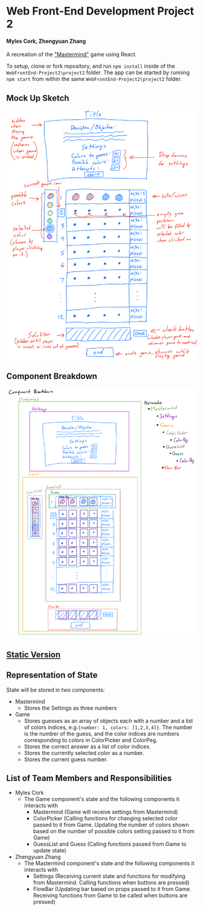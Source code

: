 # Web Front-End Development Project 2
#### Myles Cork, Zhengyuan Zhang

A recreation of the ["Mastermind"](https://en.wikipedia.org/wiki/Mastermind_(board_game)) game using React.

To setup, clone or fork repository, and run ```npm install``` inside of the ```WebFrontEnd-Project2\project2``` folder. The app can be started by running ```npm start``` from within the same ```WebFrontEnd-Project2\project2``` folder.

## Mock Up Sketch
![Mock Up](images/project2sketch3.png)

## Component Breakdown
![Component Breakdown](images/project2componentbreakdown2.png)

## [Static Version](https://creative.colorado.edu/~myco6347/fwd/Projects/Project2m2/)

## Representation of State
State will be stored in two components:

- Mastermind
  - Stores the Settings as three numbers
- Game
  - Stores guesses as an array of objects each with a number and a list of colors indices, e.g.```{number: 1, colors: [1,2,3,4]}```. The number is the number of the guess, and the color indices are numbers corresponding to colors in ColorPicker and ColorPeg.
  - Stores the correct answer as a list of color indices.
  - Stores the currently selected color as a number.
  - Stores the current guess number.

## List of Team Members and Responsibilities
- Myles Cork
  - The Game component's state and the following components it interacts with
    - Mastermind (Game will receive settings from Mastermind)
    - ColorPicker (Calling functions for changing selected color passed to it from Game. Updating the number of colors shown based on the number of possible colors setting passed to it from Game)
    - GuessList and Guess (Calling functions passed from Game to update state)
- Zhengyuan Zhang
  - The Mastermind component's state and the following components it interacts with
    - Settings (Receiving current state and functions for modifying from Mastermind. Calling functions when buttons are pressed)
    - FlowBar (Updating bar based on props passed to it from Game. Receiving functions from Game to be called when buttons are pressed)
